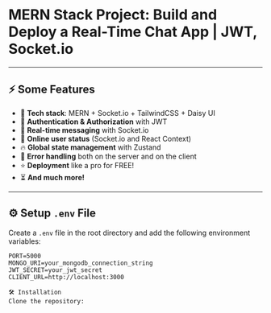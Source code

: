 # MERN Stack Project: Build and Deploy a Real-Time Chat App | JWT, Socket.io  

---

## ⚡ Some Features  
- 🌟 **Tech stack**: MERN + Socket.io + TailwindCSS + Daisy UI  
- 👾 **Authentication & Authorization** with JWT  
- 👾 **Real-time messaging** with Socket.io  
- 🚀 **Online user status** (Socket.io and React Context)  
- 🔥 **Global state management** with Zustand  
- 🐞 **Error handling** both on the server and on the client  
- ⭐ **Deployment** like a pro for FREE!  
- ⏳ **And much more!**  

---

## ⚙️ Setup `.env` File  
Create a `.env` file in the root directory and add the following environment variables:  

```env
PORT=5000  
MONGO_URI=your_mongodb_connection_string  
JWT_SECRET=your_jwt_secret  
CLIENT_URL=http://localhost:3000

🛠️ Installation
Clone the repository:
